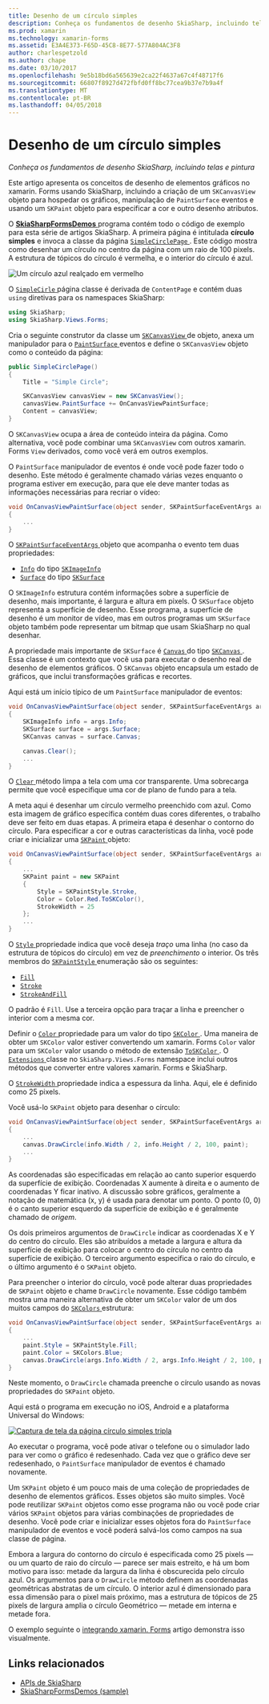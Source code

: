 ```yaml
---
title: Desenho de um círculo simples
description: Conheça os fundamentos de desenho SkiaSharp, incluindo telas e pintura
ms.prod: xamarin
ms.technology: xamarin-forms
ms.assetid: E3A4E373-F65D-45C8-8E77-577A804AC3F8
author: charlespetzold
ms.author: chape
ms.date: 03/10/2017
ms.openlocfilehash: 9e5b18bd6a565639e2ca22f4637a67c4f48717f6
ms.sourcegitcommit: 66807f8927d472fbfd0ff8bc77cea9b37e7b9a4f
ms.translationtype: MT
ms.contentlocale: pt-BR
ms.lasthandoff: 04/05/2018
---
```

# <a name="drawing-a-simple-circle"></a>Desenho de um círculo simples

_Conheça os fundamentos de desenho SkiaSharp, incluindo telas e pintura_

Este artigo apresenta os conceitos de desenho de elementos gráficos no xamarin. Forms usando SkiaSharp, incluindo a criação de um `SKCanvasView` objeto para hospedar os gráficos, manipulação de `PaintSurface` eventos e usando um `SKPaint` objeto para especificar a cor e outro desenho atributos.

O [ **SkiaSharpFormsDemos** ](https://developer.xamarin.com/samples/xamarin-forms/SkiaSharpForms/Demos/) programa contém todo o código de exemplo para esta série de artigos SkiaSharp. A primeira página é intitulada **círculo simples** e invoca a classe da página [ `SimpleCirclePage` ](https://github.com/xamarin/xamarin-forms-samples/blob/master/SkiaSharpForms/Demos/Demos/SkiaSharpFormsDemos/Basics/SimpleCirclePage.cs). Este código mostra como desenhar um círculo no centro da página com um raio de 100 pixels. A estrutura de tópicos do círculo é vermelha, e o interior do círculo é azul.

![](circle-images/circleexample.png "Um círculo azul realçado em vermelho")

O [ `SimpleCirle` ](https://github.com/xamarin/xamarin-forms-samples/blob/master/SkiaSharpForms/Demos/Demos/SkiaSharpFormsDemos/Basics/SimpleCirclePage.cs) página classe é derivada de `ContentPage` e contém duas `using` diretivas para os namespaces SkiaSharp:

```csharp
using SkiaSharp;
using SkiaSharp.Views.Forms;
```

Cria o seguinte construtor da classe um [ `SKCanvasView` ](https://developer.xamarin.com/api/type/SkiaSharp.Views.Forms.SKCanvasView/) de objeto, anexa um manipulador para o [ `PaintSurface` ](https://developer.xamarin.com/api/event/SkiaSharp.Views.Forms.SKCanvasView.PaintSurface/) eventos e define o `SKCanvasView` objeto como o conteúdo da página:

```csharp
public SimpleCirclePage()
{
    Title = "Simple Circle";

    SKCanvasView canvasView = new SKCanvasView();
    canvasView.PaintSurface += OnCanvasViewPaintSurface;
    Content = canvasView;
}
```

O `SKCanvasView` ocupa a área de conteúdo inteira da página. Como alternativa, você pode combinar uma `SKCanvasView` com outros xamarin. Forms `View` derivados, como você verá em outros exemplos.

O `PaintSurface` manipulador de eventos é onde você pode fazer todo o desenho. Este método é geralmente chamado várias vezes enquanto o programa estiver em execução, para que ele deve manter todas as informações necessárias para recriar o vídeo:

```csharp
void OnCanvasViewPaintSurface(object sender, SKPaintSurfaceEventArgs args)
{
    ...
}

```

O [ `SKPaintSurfaceEventArgs` ](https://developer.xamarin.com/api/type/SkiaSharp.Views.Forms.SKPaintSurfaceEventArgs/) objeto que acompanha o evento tem duas propriedades:

- [`Info`](https://developer.xamarin.com/api/property/SkiaSharp.Views.Forms.SKPaintSurfaceEventArgs.Info/) do tipo [`SKImageInfo`](https://developer.xamarin.com/api/type/SkiaSharp.SKImageInfo/)
- [`Surface`](https://developer.xamarin.com/api/property/SkiaSharp.Views.Forms.SKPaintSurfaceEventArgs.Surface/) do tipo [`SKSurface`](https://developer.xamarin.com/api/type/SkiaSharp.SKSurface/)

O `SKImageInfo` estrutura contém informações sobre a superfície de desenho, mais importante, é largura e altura em pixels. O `SKSurface` objeto representa a superfície de desenho. Esse programa, a superfície de desenho é um monitor de vídeo, mas em outros programas um `SKSurface` objeto também pode representar um bitmap que usam SkiaSharp no qual desenhar.

A propriedade mais importante de `SKSurface` é [ `Canvas` ](https://developer.xamarin.com/api/property/SkiaSharp.SKSurface.Canvas/) do tipo [ `SKCanvas` ](https://developer.xamarin.com/api/type/SkiaSharp.SKCanvas/). Essa classe é um contexto que você usa para executar o desenho real de desenho de elementos gráficos. O `SKCanvas` objeto encapsula um estado de gráficos, que inclui transformações gráficas e recortes.

Aqui está um início típico de um `PaintSurface` manipulador de eventos:

```csharp
void OnCanvasViewPaintSurface(object sender, SKPaintSurfaceEventArgs args)
{
    SKImageInfo info = args.Info;
    SKSurface surface = args.Surface;
    SKCanvas canvas = surface.Canvas;

    canvas.Clear();
    ...
}

```

O [ `Clear` ](https://developer.xamarin.com/api/member/SkiaSharp.SKCanvas.Clear()/) método limpa a tela com uma cor transparente. Uma sobrecarga permite que você especifique uma cor de plano de fundo para a tela.

A meta aqui é desenhar um círculo vermelho preenchido com azul. Como esta imagem de gráfico específica contém duas cores diferentes, o trabalho deve ser feito em duas etapas. A primeira etapa é desenhar o contorno do círculo. Para especificar a cor e outras características da linha, você pode criar e inicializar uma [ `SKPaint` ](https://developer.xamarin.com/api/type/SkiaSharp.SKPaint/) objeto:

```csharp
void OnCanvasViewPaintSurface(object sender, SKPaintSurfaceEventArgs args)
{
    ...
    SKPaint paint = new SKPaint
    {
        Style = SKPaintStyle.Stroke,
        Color = Color.Red.ToSKColor(),
        StrokeWidth = 25
    };
    ...
}
```

O [ `Style` ](https://developer.xamarin.com/api/property/SkiaSharp.SKPaint.Style/) propriedade indica que você deseja *traço* uma linha (no caso da estrutura de tópicos do círculo) em vez de *preenchimento* o interior. Os três membros do [ `SKPaintStyle` ](https://developer.xamarin.com/api/type/SkiaSharp.SKPaintStyle/) enumeração são os seguintes:

- [`Fill`](https://developer.xamarin.com/api/field/SkiaSharp.SKPaintStyle.Fill/)
- [`Stroke`](https://developer.xamarin.com/api/field/SkiaSharp.SKPaintStyle.Stroke/)
- [`StrokeAndFill`](https://developer.xamarin.com/api/field/SkiaSharp.SKPaintStyle.StrokeAndFill/)

O padrão é `Fill`. Use a terceira opção para traçar a linha e preencher o interior com a mesma cor.

Definir o [ `Color` ](https://developer.xamarin.com/api/property/SkiaSharp.SKPaint.Color/) propriedade para um valor do tipo [ `SKColor` ](https://developer.xamarin.com/api/type/SkiaSharp.SKColor/). Uma maneira de obter um `SKColor` valor estiver convertendo um xamarin. Forms `Color` valor para um `SKColor` valor usando o método de extensão [ `ToSKColor` ](https://developer.xamarin.com/api/member/SkiaSharp.Views.Forms.Extensions.ToSKColor/p/Xamarin.Forms.Color/). O [ `Extensions` ](https://developer.xamarin.com/api/type/SkiaSharp.Views.Forms.Extensions/) classe no `SkiaSharp.Views.Forms` namespace inclui outros métodos que converter entre valores xamarin. Forms e SkiaSharp.

O [ `StrokeWidth` ](https://developer.xamarin.com/api/property/SkiaSharp.SKPaint.StrokeWidth/) propriedade indica a espessura da linha. Aqui, ele é definido como 25 pixels.

Você usá-lo `SKPaint` objeto para desenhar o círculo:

```csharp
void OnCanvasViewPaintSurface(object sender, SKPaintSurfaceEventArgs args)
{
    ...
    canvas.DrawCircle(info.Width / 2, info.Height / 2, 100, paint);
    ...
}
```

As coordenadas são especificadas em relação ao canto superior esquerdo da superfície de exibição. Coordenadas X aumente à direita e o aumento de coordenadas Y ficar inativo. A discussão sobre gráficos, geralmente a notação de matemática (x, y) é usada para denotar um ponto. O ponto (0, 0) é o canto superior esquerdo da superfície de exibição e é geralmente chamado de *origem*.

Os dois primeiros argumentos de `DrawCircle` indicar as coordenadas X e Y do centro do círculo. Eles são atribuídos a metade a largura e altura da superfície de exibição para colocar o centro do círculo no centro da superfície de exibição. O terceiro argumento especifica o raio do círculo, e o último argumento é o `SKPaint` objeto.

Para preencher o interior do círculo, você pode alterar duas propriedades de `SKPaint` objeto e chame `DrawCircle` novamente. Esse código também mostra uma maneira alternativa de obter um `SKColor` valor de um dos muitos campos do [ `SKColors` ](https://developer.xamarin.com/api/type/SkiaSharp.SKColors/) estrutura:

```csharp
void OnCanvasViewPaintSurface(object sender, SKPaintSurfaceEventArgs args)
{
    ...
    paint.Style = SKPaintStyle.Fill;
    paint.Color = SKColors.Blue;
    canvas.DrawCircle(args.Info.Width / 2, args.Info.Height / 2, 100, paint);
}
```
Neste momento, o `DrawCircle` chamada preenche o círculo usando as novas propriedades do `SKPaint` objeto.

Aqui está o programa em execução no iOS, Android e a plataforma Universal do Windows:

[![](circle-images/simplecircle-small.png "Captura de tela da página círculo simples tripla")](circle-images/simplecircle-large.png#lightbox "tripla captura da página do círculo simples")

Ao executar o programa, você pode ativar o telefone ou o simulador lado para ver como o gráfico é redesenhado. Cada vez que o gráfico deve ser redesenhado, o `PaintSurface` manipulador de eventos é chamado novamente.

Um `SKPaint` objeto é um pouco mais de uma coleção de propriedades de desenho de elementos gráficos. Esses objetos são muito simples. Você pode reutilizar `SKPaint` objetos como esse programa não ou você pode criar vários `SKPaint` objetos para várias combinações de propriedades de desenho. Você pode criar e inicializar esses objetos fora do `PaintSurface` manipulador de eventos e você poderá salvá-los como campos na sua classe de página.

Embora a largura do contorno do círculo é especificada como 25 pixels &mdash; ou um quarto de raio do círculo &mdash; parece ser mais estreito, e há um bom motivo para isso: metade da largura da linha é obscurecida pelo círculo azul. Os argumentos para o `DrawCircle` método definem as coordenadas geométricas abstratas de um círculo. O interior azul é dimensionado para essa dimensão para o pixel mais próximo, mas a estrutura de tópicos de 25 pixels de largura amplia o círculo Geométrico &mdash; metade em interna e metade fora.

O exemplo seguinte o [integrando xamarin. Forms](~/xamarin-forms/user-interface/graphics/skiasharp/basics/integration.md) artigo demonstra isso visualmente.


## <a name="related-links"></a>Links relacionados

- [APIs de SkiaSharp](https://developer.xamarin.com/api/root/SkiaSharp/)
- [SkiaSharpFormsDemos (sample)](https://developer.xamarin.com/samples/xamarin-forms/SkiaSharpForms/Demos/)
